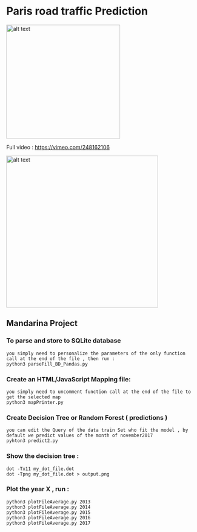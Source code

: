 # Paris road traffic Prediction


<a href="https://vimeo.com/219726521" target="_blank"><img src="https://github.com/raphaelauv/Paris-Traffic-Prediction/blob/master/doc/resume.gif" alt="alt text" width="300" height="whatever"></a>

Full video : https://vimeo.com/248162106

<img src="https://raw.githubusercontent.com/raphaelauv/Paris-Traffic-Prediction/master/doc/images/predictions.png" alt="alt text" width="400" height="whatever">


## Mandarina Project

### To parse and store to SQLite database

	you simply need to personalize the parameters of the only function call at the end of the file , then run :
	python3 parseFill_BD_Pandas.py

### Create an HTML/JavaScript Mapping file:
	you simply need to uncomment function call at the end of the file to get the selected map
	python3 mapPrinter.py

### Create Decision Tree or Random Forest ( predictions )
	
	you can edit the Query of the data train Set who fit the model , by default we predict values of the month of november2017
	pyhton3 predict2.py

### Show the decision tree :

	dot -Tx11 my_dot_file.dot
	dot -Tpng my_dot_file.dot > output.png

### Plot the year X , run :

	python3 plotFileAverage.py 2013
	python3 plotFileAverage.py 2014
	python3 plotFileAverage.py 2015
	python3 plotFileAverage.py 2016
	python3 plotFileAverage.py 2017
